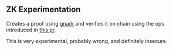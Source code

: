 ZK Experimentation
-------------------

Creates a proof using [gnark](https://github.com/ConsenSys/gnark) and verifies it on chain using the ops introduced in [this pr](https://github.com/algorand/go-algorand/pull/4924).


This is very experimental, probably wrong, and definitely insecure. 


